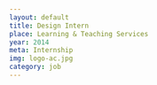 ```yaml
---
layout: default
title: Design Intern
place: Learning & Teaching Services
year: 2014
meta: Internship
img: logo-ac.jpg
category: job
---
```

